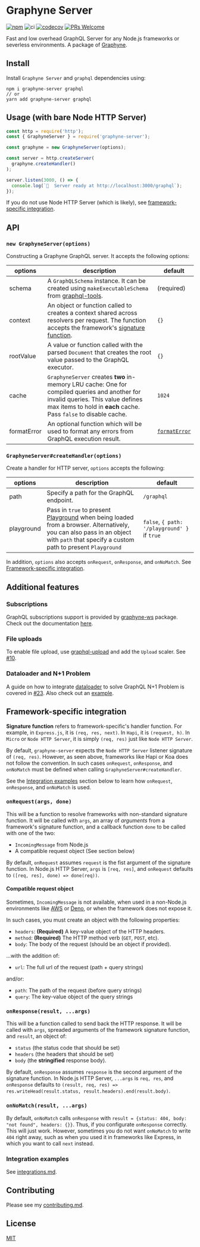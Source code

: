 # Graphyne Server

[![npm](https://badgen.net/npm/v/graphyne-server)](https://www.npmjs.com/package/graphyne-server)
![ci](https://github.com/hoangvvo/graphyne/workflows/Test%20and%20coverage/badge.svg)
[![codecov](https://codecov.io/gh/hoangvvo/graphyne/branch/master/graph/badge.svg)](https://codecov.io/gh/hoangvvo/graphyne)
[![PRs Welcome](https://badgen.net/badge/PRs/welcome/ff5252)](/CONTRIBUTING.md)

Fast and low overhead GraphQL Server for any Node.js frameworks or severless environments. A package of [Graphyne](/).

## Install

Install `Graphyne Server` and `graphql` dependencies using:

```shell
npm i graphyne-server graphql
// or
yarn add graphyne-server graphql
```

## Usage (with bare Node HTTP Server)

```javascript
const http = require('http');
const { GraphyneServer } = require('graphyne-server');

const graphyne = new GraphyneServer(options);

const server = http.createServer(
  graphyne.createHandler()
);

server.listen(3000, () => {
  console.log(`🚀  Server ready at http://localhost:3000/graphql`);
});
```

If you do not use Node HTTP Server (which is likely), see [framework-specific integration](#framework-specific-integration).

## API

### `new GraphyneServer(options)`

Constructing a Graphyne GraphQL server. It accepts the following options:

| options | description | default |
|---------|-------------|---------|
| schema | A `GraphQLSchema` instance. It can be created using `makeExecutableSchema` from [graphql-tools](https://github.com/apollographql/graphql-tools). | (required) |
| context | An object or function called to creates a context shared across resolvers per request. The function accepts the framework's [signature function](#framework-specific-integration). | `{}` |
| rootValue | A value or function called with the parsed `Document` that creates the root value passed to the GraphQL executor. | `{}` |
| cache | `GraphyneServer` creates **two** in-memory LRU cache: One for compiled queries and another for invalid queries. This value defines max items to hold in **each** cache. Pass `false` to disable cache. | `1024` |
| formatError | An optional function which will be used to format any errors from GraphQL execution result. | [`formatError`](https://github.com/graphql/graphql-js/blob/master/src/error/formatError.js) |

### `GraphyneServer#createHandler(options)`

Create a handler for HTTP server, `options` accepts the following:

| options | description | default |
|---------|-------------|---------|
| path | Specify a path for the GraphQL endpoint. | `/graphql` |
| playground | Pass in `true` to present [Playground](https://github.com/prisma-labs/graphql-playground) when being loaded from a browser. Alternatively, you can also pass in an object with `path` that specify a custom path to present `Playground` | `false`, `{ path: '/playground' }` if `true` |

In addition, `options` also accepts `onRequest`, `onResponse`, and `onNoMatch`. See [Framework-specific integration](https://github.com/hoangvvo/graphyne#framework-specific-integration).

## Additional features

### Subscriptions

GraphQL subscriptions support is provided by [graphyne-ws](https://www.npmjs.com/package/graphyne-ws) package. Check out the documentation [here](/packages/graphyne-ws).

### File uploads

To enable file upload, use [graphql-upload](https://github.com/jaydenseric/graphql-upload) and add the `Upload` scaler. See [#10](https://github.com/hoangvvo/graphyne/issues/10).

### Dataloader and N+1 Problem

A guide on how to integrate [dataloader](https://github.com/graphql/dataloader) to solve GraphQL N+1 Problem is covered in [#23](https://github.com/hoangvvo/graphyne/issues/23). Also check out an [example](/examples/with-dataloader).

## Framework-specific integration

**Signature function** refers to framework-specific's handler function. For example, in `Express.js`, it is `(req, res, next)`. In `Hapi`, it is `(request, h)`. In `Micro` or `Node HTTP Server`, it is simply `(req, res)` just like `Node HTTP Server`.

By default, `graphyne-server` expects the `Node HTTP Server` listener signature of `(req, res)`. However, as seen above, frameworks like Hapi or Koa does not follow the convention. In such cases `onRequest`, `onResponse`, and `onNoMatch` must be defined when calling `GraphyneServer#createHandler`.

See the [Integration examples](#integration-examples) section below to learn how `onRequest`, `onResponse`, and `onNoMatch` is used.

### `onRequest(args, done)`

This will be a function to resolve frameworks with non-standard signature function. It will be called with `args`, an array of *arguments* from a framework's signature function, and a callback function `done` to be called with one of the two:

- `IncomingMessage` from Node.js
- A compatible request object (See section below)

By default, `onRequest` assumes `request` is the fist argument of the signature function. In Node.js HTTP Server, `args` is `[req, res]`, and `onRequest` defaults to `([req, res], done) => done(req))`.

#### Compatible request object

Sometimes, `IncomingMessage` is not available, when used in a non-Node.js environments like [AWS](https://docs.aws.amazon.com/lambda/latest/dg/lambda-services.html) or [Deno](https://deno.land/), or when the framework does not expose it.

In such cases, you must create an object with the following properties:

- `headers`: **(Required)** A key-value object of the HTTP headers.
- `method`: **(Required)** The HTTP method verb (`GET`, `POST`, etc).
- `body`: The body of the request (should be an object if provided).

...with the addition of:

- `url`: The full url of the request (path + query strings)

and/or:

- `path`: The path of the request (before query strings)
- `query`: The key-value object of the query strings

### `onResponse(result, ...args)`

This will be a function called to send back the HTTP response. It will be called with `args`, spreaded arguments of the framework signature function, and `result`, an object of:

- `status` (the status code that should be set)
- `headers` (the headers that should be set)
- `body` (the **stringified** response body).

By default, `onResponse` assumes `response` is the second argument of the signature function. In Node.js HTTP Server, `...args` is `req, res`, and `onResponse` defaults to `(result, req, res) => res.writeHead(result.status, result.headers).end(result.body)`.

### `onNoMatch(result, ...args)`

By default, `onNoMatch` calls `onResponse` with `result = {status: 404, body: "not found", headers: {}}`. Thus, if you configurate `onResponse` correctly. This will just work. However, sometimes you do not want `onNoMatch` to write `404` right away, such as when you used it in frameworks like Express, in which you want to call `next` instead.

### Integration examples

See [integrations.md](integrations.md).

## Contributing

Please see my [contributing.md](/CONTRIBUTING.md).

## License

[MIT](/LICENSE)
